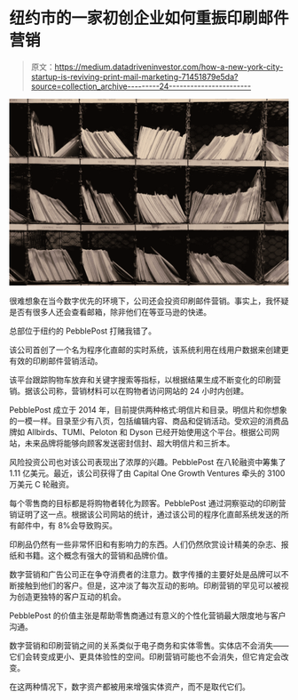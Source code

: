 # 纽约市的一家初创企业如何重振印刷邮件营销

> 原文：<https://medium.datadriveninvestor.com/how-a-new-york-city-startup-is-reviving-print-mail-marketing-71451879e5da?source=collection_archive---------24----------------------->

![](img/2db137a2e29768b135f1d53042ffea95.png)

很难想象在当今数字优先的环境下，公司还会投资印刷邮件营销。事实上，我怀疑是否有很多人还会查看邮箱，除非他们在等亚马逊的快递。

总部位于纽约的 PebblePost 打赌我错了。

该公司首创了一个名为程序化直邮的实时系统，该系统利用在线用户数据来创建更有效的印刷邮件营销活动。

该平台跟踪购物车放弃和关键字搜索等指标，以根据结果生成不断变化的印刷营销。据该公司称，营销材料可以在购物者访问网站的 24 小时内创建。

PebblePost 成立于 2014 年，目前提供两种格式:明信片和目录。明信片和你想象的一模一样。目录至少有八页，包括编辑内容、商品和促销活动。受欢迎的消费品牌如 Allbirds、TUMI、Peloton 和 Dyson 已经开始使用这个平台。根据公司网站，未来品牌将能够向顾客发送密封信封、超大明信片和三折本。

风险投资公司也对该公司表现出了浓厚的兴趣。PebblePost 在八轮融资中筹集了 1.11 亿美元。最近，该公司获得了由 Capital One Growth Ventures 牵头的 3100 万美元 C 轮融资。

每个零售商的目标都是将购物者转化为顾客。PebblePost 通过洞察驱动的印刷营销证明了这一点。根据该公司网站的统计，通过该公司的程序化直邮系统发送的所有邮件中，有 8%会导致购买。

印刷品仍然有一些非常怀旧和有影响力的东西。人们仍然欣赏设计精美的杂志、报纸和书籍。这个概念有强大的营销和品牌价值。

数字营销和广告公司正在争夺消费者的注意力。数字传播的主要好处是品牌可以不断接触到他们的客户。但是，这冲淡了每次互动的影响。印刷营销的罕见可以被视为创造更独特的客户互动的机会。

PebblePost 的价值主张是帮助零售商通过有意义的个性化营销最大限度地与客户沟通。

数字营销和印刷营销之间的关系类似于电子商务和实体零售。实体店不会消失——它们会转变成更小、更具体验性的空间。印刷营销可能也不会消失，但它肯定会改变。

在这两种情况下，数字资产都被用来增强实体资产，而不是取代它们。